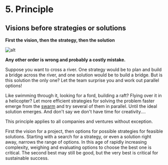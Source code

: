 # 5. Principle

## Visions before strategies or solutions

**First the vision, then the strategy, then the solution**

![alt](../images/principle-5-1800x1350-1-1024x768.webp)

**Any other order is wrong and probably a costly mistake.**

Suppose you want to cross a river. One strategy would be to plan and build a bridge across the river, and one solution would be to build a bridge. But is this solution the only one? Let the team surprise you and work out parallel options!

Like swimming through it, looking for a ford, building a raft? Flying over it in a helicopter? Let more efficient strategies for solving the problem faster emerge from the [swarm](https://rosho.world/en/leadership/about-augmented-leadership/) and try several of them in parallel. Until the ideal solution emerges. And don't say we don't have time for creativity....

This principle applies to all companies and ventures without exception.

First the vision for a project, then options for possible strategies for feasible solutions. Starting with a search for a strategy, or even a solution right away, narrows the range of options. In this age of rapidly increasing complexity, weighing and evaluating options to choose the best one is critical. The second best may still be good, but the very best is critical for sustainable success.
